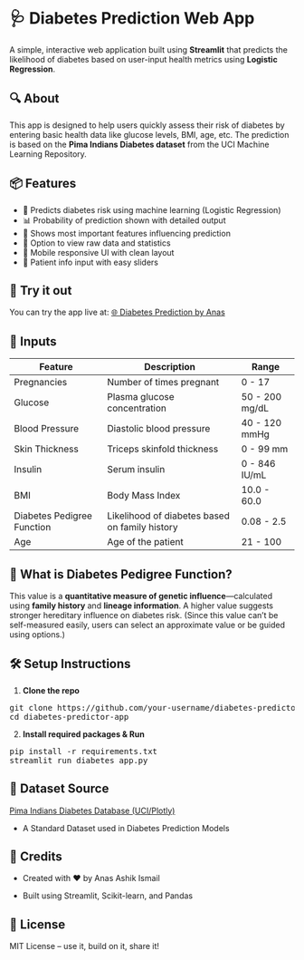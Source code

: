 # 🩺 Diabetes Prediction Web App

A simple, interactive web application built using **Streamlit** that predicts the likelihood of diabetes based on user-input health metrics using **Logistic Regression**.

## 🔍 About

This app is designed to help users quickly assess their risk of diabetes by entering basic health data like glucose levels, BMI, age, etc. The prediction is based on the **Pima Indians Diabetes dataset** from the UCI Machine Learning Repository.

## 📦 Features

- 🎯 Predicts diabetes risk using machine learning (Logistic Regression)
- 📊 Probability of prediction shown with detailed output
- 🧠 Shows most important features influencing prediction
- 📁 Option to view raw data and statistics
- 📱 Mobile responsive UI with clean layout
- 👤 Patient info input with easy sliders

## 🚀 Try it out

You can try the app live at: [🌐 Diabetes Prediction by Anas](https://anasdiabetesprediction.streamlit.app)



## 🧪 Inputs

| Feature | Description | Range |
|--------|-------------|--------|
| Pregnancies | Number of times pregnant | 0 - 17 |
| Glucose | Plasma glucose concentration | 50 - 200 mg/dL |
| Blood Pressure | Diastolic blood pressure | 40 - 120 mmHg |
| Skin Thickness | Triceps skinfold thickness | 0 - 99 mm |
| Insulin | Serum insulin | 0 - 846 IU/mL |
| BMI | Body Mass Index | 10.0 - 60.0 |
| Diabetes Pedigree Function | Likelihood of diabetes based on family history | 0.08 - 2.5 |
| Age | Age of the patient | 21 - 100 |

## 🧠 What is Diabetes Pedigree Function?

This value is a **quantitative measure of genetic influence**—calculated using **family history** and **lineage information**. A higher value suggests stronger hereditary influence on diabetes risk. (Since this value can’t be self-measured easily, users can select an approximate value or be guided using options.)

## 🛠️ Setup Instructions

1. **Clone the repo**

<pre>
git clone https://github.com/your-username/diabetes-predictor-app.git
cd diabetes-predictor-app
</pre>
  

2. **Install required packages & Run**

<pre>
pip install -r requirements.txt
streamlit run diabetes_app.py
</pre>

## 📁 Dataset Source

[Pima Indians Diabetes Database (UCI/Plotly)](https://www.kaggle.com/datasets/uciml/pima-indians-diabetes-database)
 - A Standard Dataset used in Diabetes Prediction Models



## 🙌 Credits

 - Created with ❤️ by Anas Ashik Ismail
  
  - Built using Streamlit, Scikit-learn, and Pandas

## 📃 License

MIT License – use it, build on it, share it!








